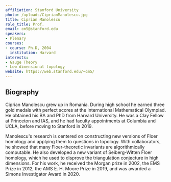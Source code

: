 ```yaml
---
affiliation: Stanford University
photo: /uploads/CiprianManolescu.jpg
title: Ciprian Manolescu
role_title: Prof.
email: cm5@stanford.edu
speakers:
- Plenary
courses:
- course: Ph.D, 2004
  institution: Harvard
interests:
- Gauge Theory
- Low dimensional topology
website: https://web.stanford.edu/~cm5/
---
```

## Biography
Ciprian Manolescu grew up in Romania. During high school he earned three gold medals with perfect scores at the International Mathematical Olympiad. He obtained his BA and PhD from Harvard University. He was a Clay Fellow at Princeton and IAS, and he had faculty appointments at Columbia and UCLA, before moving to Stanford in 2019.

Manolescu's research is centered on constructing new versions of Floer homology and applying them to questions in topology. With collaborators, he showed that many Floer-theoretic invariants are algorithmically computable. He also developed a new variant of Seiberg-Witten Floer homology, which he used to disprove the triangulation conjecture in high dimensions. For his work, he received the Morgan prize in 2002, the EMS Prize in 2012, the AMS E. H. Moore Prize in 2019, and was awarded a Simons Investigator Award in 2020.

